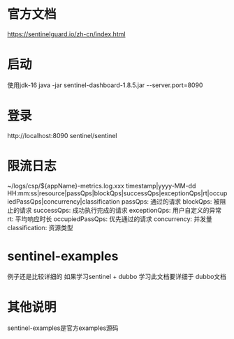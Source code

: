 # 官方文档
https://sentinelguard.io/zh-cn/index.html

# 启动
使用jdk-16
java -jar sentinel-dashboard-1.8.5.jar --server.port=8090

# 登录
http://localhost:8090
sentinel/sentinel

# 限流日志
~/logs/csp/${appName}-metrics.log.xxx
timestamp|yyyy-MM-dd HH:mm:ss|resource|passQps|blockQps|successQps|exceptionQps|rt|occupiedPassQps|concurrency|classification
passQps: 通过的请求
blockQps: 被阻止的请求
successQps: 成功执行完成的请求
exceptionQps: 用户自定义的异常
rt: 平均响应时长
occupiedPassQps: 优先通过的请求
concurrency: 并发量
classification: 资源类型

# sentinel-examples
例子还是比较详细的  如果学习sentinel + dubbo  学习此文档要详细于 dubbo文档

# 其他说明
sentinel-examples是官方examples源码